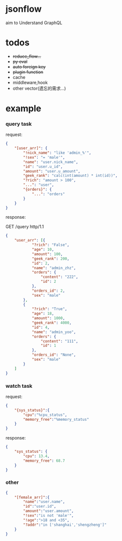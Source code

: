 # jsonflow

aim to Understand GraphQL

# todos

-   ~~reduce_flow...~~
-   ~~py eval~~
-   ~~auto foreign key~~
-   ~~plugin function~~
-   cache
-   middleware,hook
-   other vector(遗忘的需求...)

# example

### query task

request:

```json
{
    "[user_arr]": {
        "!nick_name": "like 'admin_%'",
        "!sex": "= 'male'",
        "name": "user.nick_name",
        "id": "user.u_id",
        "amount": "user.u_amount",
        "geek_rank": "calc(int(amount) * int(id))",
        "?rich": "amount > 100",
        "...": "user",
        "{orders}": {
            "...": "orders"
        }
    }
}
```

response:

GET /query http/1.1

```json
{
    "user_arr": [{
            "?rich": "False",
            "age": 10,
            "amount": 100,
            "geek_rank": 200,
            "id": 2,
            "name": "admin_zhz",
            "orders": {
                "content": "222",
                "id": 2
            },
            "orders_id": 2,
            "sex": "male"
        },
        {
            "?rich": "True",
            "age": 18,
            "amount": 1000,
            "geek_rank": 4000,
            "id": 4,
            "name": "admin_yoo",
            "orders": {
                "content": "111",
                "id": 1
            },
            "orders_id": "None",
            "sex": "male"
        }
    ]
}
```

### watch task

request:

```json
{
    "{sys_status}":{
        "cpu":"%cpu_status",
        "memory_free":"%memory_status"
    }
}
```

response:

```json
{
    "sys_status": {
        "cpu": 13.4,
        "memory_free": 68.7
    }
}
```

### other

```json
{
    "[female_arr]":{
        "name":"user.name",
        "id":"user.id",
        "amount":"user.amount",
        "!sex":"is not 'male'",
        "!age":">18 and <35",
        "?addr":"in ['shanghai','shengzheng']"
    }
}
```
